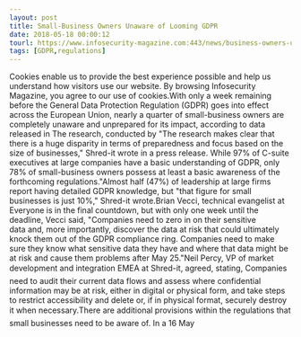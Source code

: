 ```yaml
---
layout: post
title: Small-Business Owners Unaware of Looming GDPR
date: 2018-05-18 00:00:12
tourl: https://www.infosecurity-magazine.com:443/news/business-owners-unaware-of-looming/
tags: [GDPR,regulations]
---
```

Cookies enable us to provide the best experience possible and help us understand how visitors use our website. By browsing Infosecurity Magazine, you agree to our use of cookies.With only a week remaining before the General Data Protection Regulation (GDPR) goes into effect across the European Union, nearly a quarter of small-business owners are completely unaware and unprepared for its impact, according to data released in The research, conducted by "The research makes clear that there is a huge disparity in terms of preparedness and focus based on the size of businesses," Shred-it wrote in a press release. While 97% of C-suite executives at large companies have a basic understanding of GDPR, only 78% of small-business owners possess at least a basic awareness of the forthcoming regulations."Almost half (47%) of leadership at large firms report having detailed GDPR knowledge, but "that figure for small businesses is just 10%," Shred-it wrote.Brian Vecci, technical evangelist at Everyone is in the final countdown, but with only one week until the deadline, Vecci said, "Companies need to zero in on their sensitive data and, more importantly, discover the data at risk that could ultimately knock them out of the GDPR compliance ring. Companies need to make sure they know what sensitive data they have and where that data might be at risk and cause them problems after May 25."Neil Percy, VP of market development and integration EMEA at Shred-it, agreed, stating, Companies need to audit their current data flows and assess where confidential information may be at risk, either in digital or physical form, and take steps to restrict accessibility and delete or, if in physical format, securely destroy it when necessary.There are additional provisions within the regulations that small businesses need to be aware of. In a 16 May 
